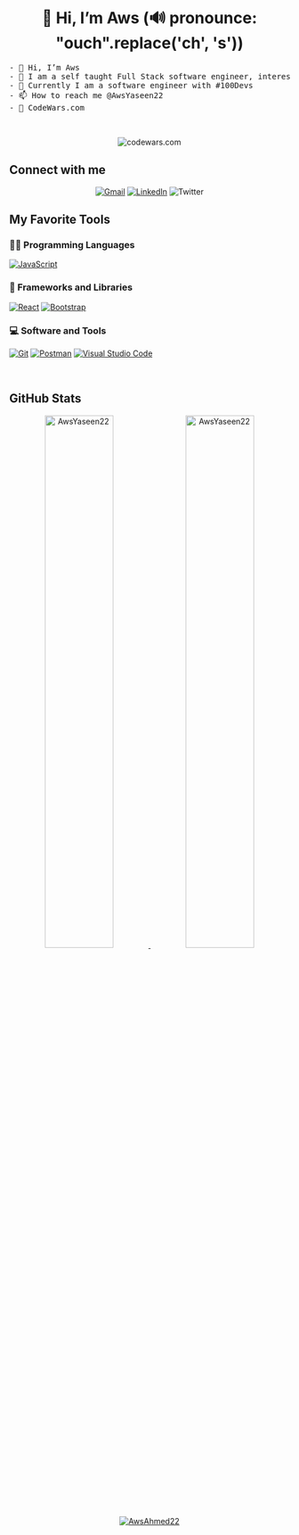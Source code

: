 <h1 align="center">
  👋 Hi, I’m Aws (🔊 pronounce: "ouch".replace('ch', 's'))
</h1>


<pre>
- 👋 Hi, I’m Aws
- 👀 I am a self taught Full Stack software engineer, interested in technology, web and mobile development
- 🌱 Currently I am a software engineer with #100Devs
- 📫 How to reach me @AwsYaseen22
- 💉 CodeWars.com
</pre>

<br>

<p align="center">
  <img src="https://www.codewars.com/users/AwsYaseen22/badges/large" alt="codewars.com"/>
</p>

## Connect with me

<p align="center">
	<a href="mailto:aws.yaseen.22@gmail.com"><img img src="https://img.shields.io/badge/gmail-%23EA4335.svg?style=for-the-badge&logo=gmail&logoColor=white" alt="Gmail"/></a>
  <a href="https://www.linkedin.com/in/aws-ahmed"><img src="https://img.shields.io/badge/linkedin-%230A66C2.svg?style=for-the-badge&logo=linkedin&logoColor=white" alt="LinkedIn"/></a>
	<a https://twitter.com/awsyaseen22"><img src="https://img.shields.io/badge/twitter-%230A66C2.svg?style=for-the-badge&logo=twitter&logoColor=white" alt="Twitter"/></a>


## My Favorite Tools

### 👨‍💻 Programming Languages

<p>
    <a href="https://github.com/Bouaskaoun"><img alt="JavaScript" src="https://img.shields.io/badge/JavaScript%20-%23F7DF1E.svg?logo=javascript&logoColor=black"></a>

<!--
<a href="https://github.com/Bouaskaoun"><img alt="Python" src="https://img.shields.io/badge/Python%20-%2314354C.svg?logo=python&logoColor=white"></a>
-->

### 🧰 Frameworks and Libraries

<p>
    <a href="https://github.com/AwsYaseen22"><img alt="React" src="https://img.shields.io/badge/React%20-%23D00000.svg?logo=React&logoColor=white"></a>
        <a href="https://github.com/Bouaskaoun"><img alt="Bootstrap" src="https://img.shields.io/badge/Bootstrap%20-%23150458.svg?logo=Bootstrap&logoColor=white"></a>
</p>


### 💻 Software and Tools

<p>
    <a href="https://github.com/AwsYaseen22"><img alt="Git" src="https://img.shields.io/badge/Git%20-%23F05033.svg?logo=git&logoColor=white"></a>
    <a href="https://github.com/AwsYaseen22"><img alt="Postman" src="https://img.shields.io/badge/Postman-FF6C37?logo=postman&logoColor=white"></a>
    <a href="https://github.com/AwsYaseen22"><img alt="Visual Studio Code" src="https://img.shields.io/badge/Visual%20Studio%20Code-0078d7.svg?logo=visual-studio-code&logoColor=white"></a>
</p>
</br>


## GitHub Stats

<p align="center">
	<a href="https://github.com/AwsYaseen22">
	<img width="49.5%" src="https://github-readme-stats.vercel.app/api?username=AwsYaseen22&show_icons=true" alt="AwsYaseen22">
	<img width="49.5%" src="https://github-readme-streak-stats.herokuapp.com/?user=AwsYaseen22" alt="AwsYaseen22">
	</a>
	<br/>
</p>
<br/>

<!--
<p align="center">
	<a href="https://github.com/AwsYaseen22">
	<img src="https://github-readme-stats.vercel.app/api/top-langs/?username=AwsYaseen22&langs_count=8&layout=compact" alt="AwsYaseen22">
	</a>
	<br/>
<br/>
-->

<p align="center">
	<a href="https://github.com/AwsYaseen22">
		<img src="https://komarev.com/ghpvc/?username=AwsAhmed22&label=Profile%20views&color=red&style=flat" alt="AwsAhmed22" />
	</a>
</p>


<!---
AwsYaseen22/AwsYaseen22 is a ✨ special ✨ repository because its `README.md` (this file) appears on your GitHub profile.
You can click the Preview link to take a look at your changes.
--->
